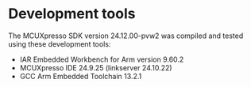 # Development tools 
The MCUXpresso SDK version 24.12.00-pvw2 was compiled and tested using these development tools:

-   IAR Embedded Workbench for Arm version 9.60.2
-   MCUXpresso IDE 24.9.25 \(linkserver 24.10.22\)
-   GCC Arm Embedded Toolchain 13.2.1

